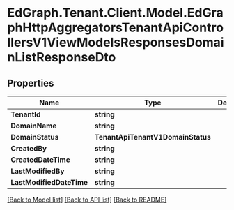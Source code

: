 # EdGraph.Tenant.Client.Model.EdGraphHttpAggregatorsTenantApiControllersV1ViewModelsResponsesDomainListResponseDto

## Properties

Name | Type | Description | Notes
------------ | ------------- | ------------- | -------------
**TenantId** | **string** |  | [optional] 
**DomainName** | **string** |  | [optional] 
**DomainStatus** | **TenantApiTenantV1DomainStatus** |  | [optional] 
**CreatedBy** | **string** |  | [optional] 
**CreatedDateTime** | **string** |  | [optional] 
**LastModifiedBy** | **string** |  | [optional] 
**LastModifiedDateTime** | **string** |  | [optional] 

[[Back to Model list]](../README.md#documentation-for-models) [[Back to API list]](../README.md#documentation-for-api-endpoints) [[Back to README]](../README.md)

